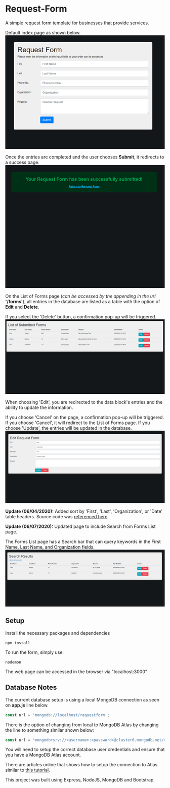 # Request-Form
A simple request form template for businesses that provide services.

Default index page as shown below.
![](https://github.com/bcrisologo/request-form/blob/master/public/images/default-index-page.png)


Once the entries are completed and the user chooses **Submit**, it redirects to a success page.
![](https://github.com/bcrisologo/request-form/blob/master/public/images/successful-submission.png)


On the List of Forms page (*can be accessed by the appending in the url* **'/forms'**), all entries in the database are listed as a table with the option of **Edit** and **Delete**.  

If you select the 'Delete' button, a confirmation pop-up will be triggered.
![](https://github.com/bcrisologo/request-form/blob/master/public/images/forms-list-page.png)

When choosing 'Edit', you are redirected to the data block's entries and the ability to update the information.

If you choose 'Cancel' on the page, a confirmation pop-up will be triggered.  If you choose 'Cancel', it will redirect to the List of Forms page.  If you choose 'Update', the entries will be updated in the database.
![](https://github.com/bcrisologo/request-form/blob/master/public/images/edit-form-page.png)

**Update (06/04/2020):** Added sort by 'First', 'Last', 'Organization', or 'Date' table headers.  Source code was [referenced here](https://www.kryogenix.org/code/browser/sorttable/).

**Update (06/07/2020):** Updated page to include Search from Forms List page.

The Forms List page has a Search bar that can query keywords in the First Name, Last Name, and Organization fields.
![](https://github.com/bcrisologo/request-form/blob/master/public/images/search-results-page.png)



## Setup
Install the necessary packages and dependencies
```
npm install
```
To run the form, simply use:
```
nodemon
```
The web page can be accessed in the browser via "localhost:3000"

## Database Notes
The current database setup is using a local MongoDB connection as seen on **app.js** line below.
```javascript
const url = 'mongodb://localhost/requestform';
```
There is the option of changing from local to MongoDB Atlas by changing the line to something similar shown below:
```javascript
const url = 'mongodb+srv://<username>:<password>@cluster0.mongodb.net/request-form?retryWrites=true&w=majority';
```
You will need to setup the correct database user credentials and ensure that you have a MongoDB Atlas account.

There are articles online that shows how to setup the connection to Atlas similar to [this tutorial](https://studio3t.com/knowledge-base/articles/connect-to-mongodb-atlas/).


This project was built using Express, NodeJS, MongoDB and Bootstrap.
